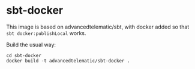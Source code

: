 # sbt-docker

This image is based on advancedtelematic/sbt, with docker added so that `sbt docker:publishLocal` works.

Build the usual way:

```
cd sbt-docker
docker build -t advancedtelematic/sbt-docker .
```
